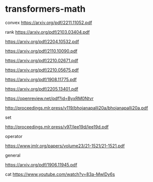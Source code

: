 # transformers-math

convex https://arxiv.org/pdf/2211.11052.pdf

rank https://arxiv.org/pdf/2103.03404.pdf

https://arxiv.org/pdf/2204.10532.pdf

https://arxiv.org/pdf/2110.10090.pdf

https://arxiv.org/pdf/2210.02671.pdf

https://arxiv.org/pdf/2210.05675.pdf

https://arxiv.org/pdf/1908.11775.pdf

https://arxiv.org/pdf/2205.13401.pdf

https://openreview.net/pdf?id=ByxRM0Ntvr

http://proceedings.mlr.press/v119/bhojanapalli20a/bhojanapalli20a.pdf

set 

http://proceedings.mlr.press/v97/lee19d/lee19d.pdf

operator

https://www.jmlr.org/papers/volume23/21-1521/21-1521.pdf

general

https://arxiv.org/pdf/1906.11945.pdf

cat
https://www.youtube.com/watch?v=83a-MwlDy6s
